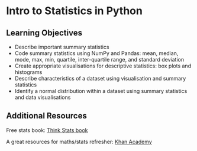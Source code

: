 # Intro to Statistics in Python

## Learning Objectives

- Describe important summary statistics
- Code summary statistics using NumPy and Pandas: mean, median, mode, max, min, quartile, inter-quartile range, and standard deviation
- Create appropriate visualisations for descriptive statistics: box plots and histograms
- Describe characteristics of a dataset using visualisation and summary statistics
- Identify a normal distribution within a dataset using summary statistics and data visualisations

## Additional Resources

Free stats book: [Think Stats book](http://greenteapress.com/wp/think-stats-2e)

A great resources for maths/stats refresher: [Khan Academy](https://www.khanacademy.org)
